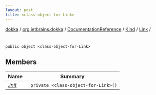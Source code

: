 ```yaml
---
layout: post
title: <class-object-for-Link>
---
```

[dokka](../../../../../index.md) / [org.jetbrains.dokka](../../../../index.md) / [DocumentationReference](../../../index.md) / [Kind](../../index.md) / [Link](../index.md) / [<class-object-for-Link>](index.md)

# <class-object-for-Link>

```
public object <class-object-for-Link>
```
## Members
| Name | Summary |
|------|---------|
|[*.init*](_init_.md)|&nbsp;&nbsp;`private <class-object-for-Link>()`<br>|
